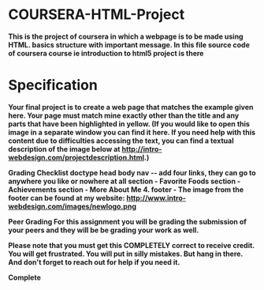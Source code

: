 # COURSERA-HTML-Project
**This is the project of coursera in which a webpage is to be made using HTML.
basics structure with important message.
In this file source code of coursera course ie introduction to html5 project is there**


# Specification
**Your final project is to create a web page that matches the example given here. Your page must match mine exactly other than the title and any parts that have been highlighted in yellow. (If you would like to open this image in a separate window you can find it here. If you need help with this content due to difficulties accessing the text, you can find a textual description of the image below at http://intro-webdesign.com/projectdescription.html.)**


**Grading Checklist
doctype
head
body
nav -- add four links, they can go to anywhere you like or nowhere at all
section - Favorite Foods
section - Achievements
section - More About Me
4. footer - The image from the footer can be found at my website: http://www.intro-webdesign.com/images/newlogo.png**

**Peer Grading
For this assignment you will be grading the submission of your peers and they will be be grading your work as well.**

**Please note that you must get this COMPLETELY correct to receive credit. You will get frustrated. You will put in silly mistakes. But hang in there. And don't forget to reach out for help if you need it.**

 **Complete**
